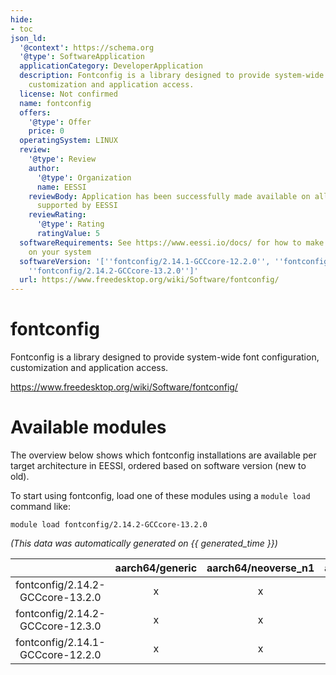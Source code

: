 ```yaml
---
hide:
- toc
json_ld:
  '@context': https://schema.org
  '@type': SoftwareApplication
  applicationCategory: DeveloperApplication
  description: Fontconfig is a library designed to provide system-wide font configuration,
    customization and application access.
  license: Not confirmed
  name: fontconfig
  offers:
    '@type': Offer
    price: 0
  operatingSystem: LINUX
  review:
    '@type': Review
    author:
      '@type': Organization
      name: EESSI
    reviewBody: Application has been successfully made available on all architectures
      supported by EESSI
    reviewRating:
      '@type': Rating
      ratingValue: 5
  softwareRequirements: See https://www.eessi.io/docs/ for how to make EESSI available
    on your system
  softwareVersion: '[''fontconfig/2.14.1-GCCcore-12.2.0'', ''fontconfig/2.14.2-GCCcore-12.3.0'',
    ''fontconfig/2.14.2-GCCcore-13.2.0'']'
  url: https://www.freedesktop.org/wiki/Software/fontconfig/
---
```


fontconfig
==========


Fontconfig is a library designed to provide system-wide font configuration, customization and application access.

https://www.freedesktop.org/wiki/Software/fontconfig/
# Available modules


The overview below shows which fontconfig installations are available per target architecture in EESSI, ordered based on software version (new to old).

To start using fontconfig, load one of these modules using a `module load` command like:

```shell
module load fontconfig/2.14.2-GCCcore-13.2.0
```

*(This data was automatically generated on {{ generated_time }})*  

| |aarch64/generic|aarch64/neoverse_n1|aarch64/neoverse_v1|x86_64/generic|x86_64/amd/zen2|x86_64/amd/zen3|x86_64/amd/zen4|x86_64/intel/haswell|x86_64/intel/sapphirerapids|x86_64/intel/skylake_avx512|
| :---: | :---: | :---: | :---: | :---: | :---: | :---: | :---: | :---: | :---: | :---: |
|fontconfig/2.14.2-GCCcore-13.2.0|x|x|x|x|x|x|x|x|-|x|
|fontconfig/2.14.2-GCCcore-12.3.0|x|x|x|x|x|x|x|x|-|x|
|fontconfig/2.14.1-GCCcore-12.2.0|x|x|x|x|x|x|x|x|-|x|
